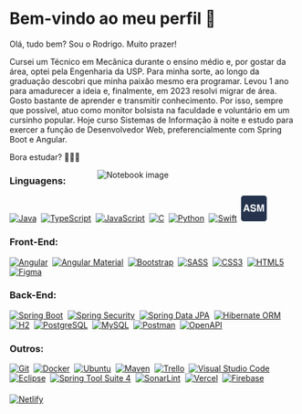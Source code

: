 # Bem-vindo ao meu perfil 👋
Olá, tudo bem? Sou o Rodrigo. Muito prazer!

Cursei um Técnico em Mecânica durante o ensino médio e, por gostar da área, optei pela Engenharia da USP. Para minha sorte, ao longo da graduação descobri que minha paixão mesmo era programar. Levou 1 ano para amadurecer a ideia e, finalmente, em 2023 resolvi migrar de área. Gosto bastante de aprender e transmitir conhecimento. Por isso, sempre que possível, atuo como monitor bolsista na faculdade e voluntário em um cursinho popular. Hoje curso Sistemas de Informação à noite e estudo para exercer a função de Desenvolvedor Web, preferencialmente com Spring Boot e Angular.

Bora estudar? 🙂✌🏻

<img src="https://raw.githubusercontent.com/MicaelliMedeiros/micaellimedeiros/master/image/computer-illustration.png" width="350px" align="right" alt="Notebook image">

### Linguagens:
<div>
  <a href="https://www.ibm.com/br-pt/topics/java" target="_blank"><img title="Java" width="45px" src="https://cdn.jsdelivr.net/gh/devicons/devicon@latest/icons/java/java-original.svg" alt="Java"/></a><span>&nbsp</span>
  <a href="https://www.typescriptlang.org/pt/" target="_blank"><img title="TypeScript" width="45px" src="https://cdn.jsdelivr.net/gh/devicons/devicon@latest/icons/typescript/typescript-original.svg" alt="TypeScript"/></a><span>&nbsp</span>
  <a href="https://developer.mozilla.org/pt-BR/docs/Web/JavaScript" target="_blank"><img title="JavaScript" width="45px" src="https://cdn.jsdelivr.net/gh/devicons/devicon@latest/icons/javascript/javascript-original.svg" alt="JavaScript"/></a><span>&nbsp</span>
  <a href="https://pt.wikipedia.org/wiki/C_(linguagem_de_programa%C3%A7%C3%A3o)" target="_blank"><img title="C" width="45px" src="https://cdn.icon-icons.com/icons2/2415/PNG/512/c_original_logo_icon_146611.png" alt="C"/></a><span>&nbsp</span>
  <a href="https://www.python.org/about/" target="_blank"><img title="Python" width="45px" src="https://cdn.iconscout.com/icon/free/png-256/free-python-2-226051.png?f=webp&w=256" alt="Python"/></a><span>&nbsp</span>
  <a href="https://www.apple.com/br/swift/" target="_blank"><img title="Swift" width="45px" src="https://cdn-icons-png.freepik.com/512/5968/5968371.png" alt="Swift"/></a><span>&nbsp</span>
  <a href="https://pt.wikipedia.org/wiki/Linguagem_assembly" target="_blank"><img title="Assembly" width="45px" src="/assembly.svg" alt="Assembly"/></a>
</div>

### Front-End:
<div>
  <a href="https://angular.dev/overview" target="_blank"><img title="Angular" width="45px" src="https://cdn.iconscout.com/icon/free/png-256/free-angular-3521273-2944777.png?f=webp" alt="Angular"/></a><span>&nbsp</span>
  <a href="https://material.angular.io/" target="_blank"><img title="Angular Material" width="45px" src="https://cdn.jsdelivr.net/gh/devicons/devicon@latest/icons/angularmaterial/angularmaterial-original.svg" alt="Angular Material"/></a><span>&nbsp</span>
  <a href="https://getbootstrap.com/" target="_blank"><img title="Bootstrap" width="45px" src="https://cdn.jsdelivr.net/gh/devicons/devicon@latest/icons/bootstrap/bootstrap-original.svg" alt="Bootstrap"/></a><span>&nbsp</span>
  <a href="https://sass-lang.com/" target="_blank"><img title="SASS" width="45px" src="https://cdn.jsdelivr.net/gh/devicons/devicon/icons/sass/sass-original.svg" alt="SASS"/></a><span>&nbsp</span>
  <a href="https://developer.mozilla.org/pt-BR/docs/Web/CSS" target="_blank"><img title="CSS3" width="45px" src="https://cdn.jsdelivr.net/gh/devicons/devicon/icons/css3/css3-original.svg" alt="CSS3"/></a><span>&nbsp</span>
  <a href="https://developer.mozilla.org/pt-BR/docs/Web/HTML" target="_blank"><img title="HTML5" width="45px" src="https://cdn.jsdelivr.net/gh/devicons/devicon/icons/html5/html5-original.svg" alt="HTML5"/></a><span>&nbsp</span>
  <a href="https://www.figma.com/pt-br/" target="_blank"><img title="Figma" width="45px" src="https://cdn.jsdelivr.net/gh/devicons/devicon/icons/figma/figma-original.svg" alt="Figma"/></a>
</div>

### Back-End:
<div>
  <a href="https://spring.io/projects/spring-boot" target="_blank"><img title="Spring Boot" width="45px" src="https://vmware.gallerycdn.vsassets.io/extensions/vmware/vscode-spring-boot/1.52.2024020305/1706937651926/Microsoft.VisualStudio.Services.Icons.Default" alt="Spring Boot"/></a><span>&nbsp</span>
  <a href="https://spring.io/projects/spring-security" target="_blank"><img title="Spring Security" width="45px" src="https://img1.daumcdn.net/thumb/R800x0/?scode=mtistory2&fname=https%3A%2F%2Fblog.kakaocdn.net%2Fdn%2FvlacI%2FbtrlFaCpCiu%2FeZin2sg4afSetEmQIk84ck%2Fimg.png" alt="Spring Security"/></a><span>&nbsp</span>
  <a href="https://spring.io/projects/spring-data-jpa" target="_blank"><img title="Spring Data JPA" width="45px" src="https://dimitri.codes/logos/spring-data.png" alt="Spring Data JPA"/></a><span>&nbsp</span>
  <a href="https://hibernate.org/orm/" target="_blank"><img title="Hibernate ORM" width="45px" src="https://cdn.jsdelivr.net/gh/devicons/devicon@latest/icons/hibernate/hibernate-original.svg" alt="Hibernate ORM"/></a><span>&nbsp</span>
  <a href="https://www.h2database.com/html/main.html" target="_blank"><img title="H2" width="45px" src="https://dbdb.io/media/logos/h2-logo.svg" alt="H2"/></a><span>&nbsp</span>
  <a href="https://www.postgresql.org/about/" target="_blank"><img title="PostgreSQL" width="45px" src="https://cdn.jsdelivr.net/gh/devicons/devicon@latest/icons/postgresql/postgresql-plain.svg" alt="PostgreSQL"/></a><span>&nbsp</span>
  <a href="https://dev.mysql.com/doc/refman/9.0/en/what-is-mysql.html" target="_blank"><img title="MySQL" width="45px" src="https://cdn.jsdelivr.net/gh/devicons/devicon@latest/icons/mysql/mysql-original.svg" alt="MySQL"/></a><span>&nbsp</span>
  <a href="https://www.postman.com/product/what-is-postman/" target="_blank"><img title="Postman" width="45px" src="https://cdn.jsdelivr.net/gh/devicons/devicon@latest/icons/postman/postman-original.svg" alt="Postman"/></a><span>&nbsp</span>
  <a href="https://www.openapis.org/what-is-openapi" target="_blank"><img title="OpenAPI" width="45px" src="https://cdn.jsdelivr.net/gh/devicons/devicon@latest/icons/openapi/openapi-original.svg" alt="OpenAPI"/></a>
</div>

### Outros:
<div>
  <a href="https://git-scm.com/" target="_blank"><img title="Git" width="45px" src="https://cdn.jsdelivr.net/gh/devicons/devicon/icons/git/git-original.svg" alt="Git"/></a><span>&nbsp</span>
  <a href="https://docs.docker.com/guides/docker-overview/" target="_blank"><img title="Docker" width="45px" src="https://cdn-icons-png.flaticon.com/512/919/919853.png" alt="Docker"/></a><span>&nbsp</span>
  <a href="https://ubuntu.com/desktop" target="_blank"><img title="Ubuntu" width="45px" src="https://static-00.iconduck.com/assets.00/ubuntu-icon-256x256-xqexznzf.png" alt="Ubuntu"/></a><span>&nbsp</span>
  <a href="https://maven.apache.org/" target="_blank"><img title="Maven" width="45px" src="https://cdn.jsdelivr.net/gh/devicons/devicon@latest/icons/maven/maven-original.svg" alt="Maven"/></a><span>&nbsp</span>
  <a href="https://trello.com/pt-BR/tour" target="_blank"><img title="Trello" width="45px" src="https://cdn.jsdelivr.net/gh/devicons/devicon/icons/trello/trello-original.svg" alt="Trello"/></a><span>&nbsp</span>
  <a href="https://code.visualstudio.com/docs" target="_blank"><img title="Visual Studio Code" width="45px"  src="https://cdn.jsdelivr.net/gh/devicons/devicon/icons/vscode/vscode-original.svg" alt="Visual Studio Code"/></a><span>&nbsp</span>
  <a href="https://eclipseide.org/" target="_blank"><img title="Eclipse" width="45px" src="https://cdn.jsdelivr.net/gh/devicons/devicon/icons/eclipse/eclipse-original.svg" alt="Eclipse"/></a><span>&nbsp</span>
  <a href="https://spring.io/tools" target="_blank"><img title="Spring Tool Suite 4" width="45px"  src="https://community.chocolatey.org/content/packageimages/SpringToolSuite.4.17.2.svg" alt="Spring Tool Suite 4"/></a><span>&nbsp</span>
  <a href="https://www.sonarsource.com/products/sonarlint/" target="_blank"><img title="SonarLint" width="45px" src="https://seeklogo.com/images/S/sonarlint-icon-logo-0161BCE8AD-seeklogo.com.png" alt="SonarLint"/></a><span>&nbsp</span>
  <a href="https://vercel.com/" target="_blank"><img title="Vercel" width="45px" src="https://cdn.jsdelivr.net/gh/devicons/devicon@latest/icons/vercel/vercel-original.svg" alt="Vercel"/></a><span>&nbsp</span>
  <a href="https://firebase.google.com/products/app-hosting?hl=pt" target="_blank"><img title="Firebase" width="45px" src="https://cdn.jsdelivr.net/gh/devicons/devicon@latest/icons/firebase/firebase-original.svg" alt="Firebase"/></a><span>&nbsp</span>
  <a href="https://www.netlify.com/" target="_blank"><img title="Netlify" width="45px" style="margin-top: 20px" src="https://cdn.jsdelivr.net/gh/devicons/devicon@latest/icons/netlify/netlify-original.svg" alt="Netlify"/></a>
</div>
